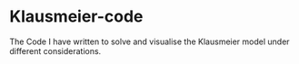 # Klausmeier-code
The Code I have written to solve and visualise the Klausmeier model under different considerations. 
